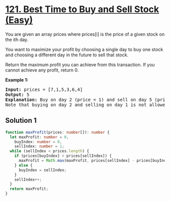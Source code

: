# [121. Best Time to Buy and Sell Stock (Easy)](https://leetcode.com/problems/best-time-to-buy-and-sell-stock/)

<p>You are given an array prices where prices[i] is the price of a given stock on the ith day.

You want to maximize your profit by choosing a single day to buy one stock and choosing a different day in the future to sell that stock.

Return the maximum profit you can achieve from this transaction. If you cannot achieve any profit, return 0.</p>

<p><strong>Example 1:</strong></p>

<pre>
<strong>Input:</strong> prices = [7,1,5,3,6,4]
<strong>Output:</strong> 5
<strong>Explanation:</strong> Buy on day 2 (price = 1) and sell on day 5 (price = 6), profit = 6-1 = 5.
Note that buying on day 2 and selling on day 1 is not allowed because you must buy before you sell.
</pre>

## Solution 1

```ts
function maxProfit(prices: number[]): number {
  let maxProfit: number = 0,
    buyIndex: number = 0,
    sellIndex: number = 1;
  while (sellIndex < prices.length) {
    if (prices[buyIndex] < prices[sellIndex]) {
      maxProfit = Math.max(maxProfit, prices[sellIndex] - prices[buyIndex]);
    } else {
      buyIndex = sellIndex;
    }
    sellIndex++;
  }
  return maxProfit;
}
```

